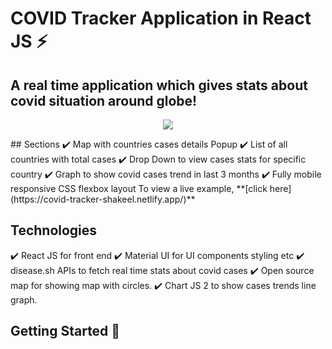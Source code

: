 # COVID Tracker Application in React JS ⚡️

## A real time application which gives stats about covid situation around globe!

<p align="center"> 
  <kbd>
<img src="./covidApp"></img>
  </kbd>
</p>
## Sections 
✔️ Map with countries cases details Popup
✔️ List of all countries with total cases
✔️ Drop Down to view cases stats for specific country
✔️ Graph to show covid cases trend in last 3 months
✔️ Fully mobile responsive CSS flexbox layout
To view a live example, **[click here](https://covid-tracker-shakeel.netlify.app/)**

## Technologies

✔️ React JS for front end
✔️ Material UI for UI components styling etc
✔️ disease.sh APIs to fetch real time stats about covid cases
✔️ Open source map for showing map with circles.
✔️ Chart JS 2 to show cases trends line graph.

## Getting Started 🚀
